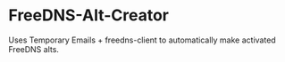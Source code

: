 # FreeDNS-Alt-Creator
Uses Temporary Emails + freedns-client to automatically make activated FreeDNS alts.

